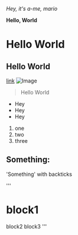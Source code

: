 *Hey, it's a-me, mario*

__Hello, World__

# Hello World
## Hello World
[link](https://www.google.com/)
![Image](http://url/a.png)
> Hello World
- Hey
- Hey
- Hey
1. one
2. two
3. three

Something:
---

'Something' with backticks

'''
# block1
block2
block3
'''
